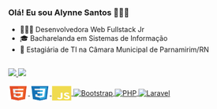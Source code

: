 ### Olá! Eu sou Alynne Santos 👩🏻‍🦰

<ul>
  <li>👩🏻‍💻 Desenvolvedora Web Fullstack Jr</li>
  <li>🎓 Bacharelanda em Sistemas de Informação</li>
  <li>💼 Estagiária de TI na Câmara Municipal de Parnamirim/RN</li>
</ul>

##

<div>
  <a href="https://github.com/alynnesantos">
  <img height="180em" src="https://github-readme-stats.vercel.app/api?username=alynnesantos&show_icons=true&theme=dark"/>
  <img height="180em" src="https://github-readme-stats.vercel.app/api/top-langs/?username=alynnesantos&layout=compact&langs_count=16&theme=dark"/>
</div>

<div style="display: inline_block"><br>
  <img align="center" alt="HTML" height="30" width="40" src="https://raw.githubusercontent.com/devicons/devicon/master/icons/html5/html5-original.svg">
  <img align="center" alt="CSS" height="30" width="40" src="https://raw.githubusercontent.com/devicons/devicon/master/icons/css3/css3-original.svg">
  <img align="center" alt="Js" height="30" width="40" src="https://raw.githubusercontent.com/devicons/devicon/master/icons/javascript/javascript-plain.svg">
  <img align="center" alt="Bootstrap" height="30" width="40" src="https://cdn.jsdelivr.net/gh/devicons/devicon@latest/icons/bootstrap/bootstrap-original.svg">
  <img align="center" alt="PHP" height="30" width="40" src="https://cdn.jsdelivr.net/gh/devicons/devicon@latest/icons/php/php-original.svg">
  <img align="center" alt="Laravel" height="30" width="40" src="https://cdn.jsdelivr.net/gh/devicons/devicon@latest/icons/laravel/laravel-original.svg">
</div>
  
